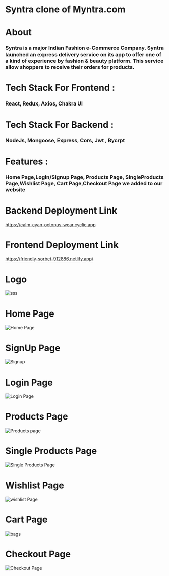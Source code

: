 <h1>Syntra clone of Myntra.com</h1>

<h1>About</h1>

<h3>Syntra is a major Indian Fashion e-Commerce Company. Syntra launched an express delivery service on its app to offer one of a kind of experience by fashion & beauty platform. This service allow shoppers to receive their orders for products.</h3>


<h1>Tech Stack For Frontend :</h1> <h3>React, Redux, Axios, Chakra UI</h3>

<h1>Tech Stack For Backend :</h1> <h3>NodeJs, Mongoose, Express, Cors, Jwt , Bycrpt</h3>

<h1>Features :</h1> <h3>Home Page,Login/Signup Page, Products Page, SingleProducts Page,Wishlist Page, Cart Page,Checkout Page  we added  to our website</h3>

<h1>Backend Deployment Link </h1>

https://calm-cyan-octopus-wear.cyclic.app


<h1>Frontend Deployment Link </h1>

https://friendly-sorbet-912886.netlify.app/


<h1>Logo</h1>

![sss](https://user-images.githubusercontent.com/110049484/221616098-49dc4b14-adb3-4276-a83a-435be3fdb5e9.png)


<h1>Home Page</h1>

![Home Page](https://user-images.githubusercontent.com/110049484/221607896-5be7bcbf-4dfc-483a-be75-8f2042876b71.PNG)


<h1>SignUp Page</h1>


![Signup](https://user-images.githubusercontent.com/110049484/221609783-76412a0d-7d09-4980-847c-a3fb3af1130f.PNG)



<h1>Login Page</h1>

![Login Page](https://user-images.githubusercontent.com/110049484/221609576-a114c587-b5d9-42f7-b409-6d3809d16855.PNG)


<h1>Products Page</h1>

![Products page](https://user-images.githubusercontent.com/110049484/221613408-0da1e4b1-cc7b-4444-88f7-49311829c192.PNG)



<h1>Single Products Page</h1>

![Single Products Page](https://user-images.githubusercontent.com/110049484/221613627-48a56731-01dc-4d0e-9dcc-eb5b4e238f2a.PNG)



<h1>Wishlist Page</h1>

![wishlist Page](https://user-images.githubusercontent.com/110049484/221613776-575ab916-8872-491a-866f-0bb33aa1b268.PNG)



<h1>Cart Page</h1>


![bags](https://user-images.githubusercontent.com/110049484/221614176-7e6ab6c8-ffd3-4603-8308-854e35829813.PNG)




<h1>Checkout Page</h1>

![Checkout Page](https://user-images.githubusercontent.com/110049484/221614376-6c006498-f262-4134-a9ad-0892b17e3f79.PNG)






